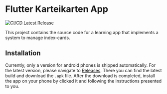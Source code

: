# Flutter Karteikarten App
[![CI/CD Latest Release](https://github.com/z3ttee/flutter-karteikarten-app/actions/workflows/main.yml/badge.svg?branch=release)](https://github.com/z3ttee/flutter-karteikarten-app/actions/workflows/main.yml)

This project contains the source code for a learning app that implements a system to manage index-cards.

## Installation
Currently, only a version for android phones is shipped automatically.
For the latest version, please navigate to [Releases](https://github.com/z3ttee/flutter-karteikarten-app/releases). There you can find the latest build and download the `.apk` file. After the download is completed, install the app on your phone by clicked it and following the instructions presented to you.
